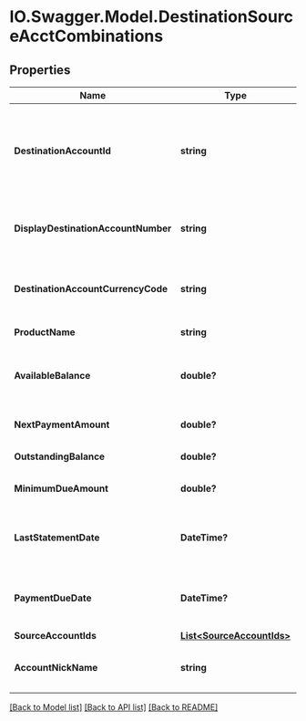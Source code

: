 # IO.Swagger.Model.DestinationSourceAcctCombinations
## Properties

Name | Type | Description | Notes
------------ | ------------- | ------------- | -------------
**DestinationAccountId** | **string** | The destination account identifier in encrypted format.Typically, this is not displayed to the customer. | 
**DisplayDestinationAccountNumber** | **string** | A masked account number that can be displayed to the customer | 
**DestinationAccountCurrencyCode** | **string** | The currency code of the payee account in ISO 4217 format | 
**ProductName** | **string** | The name of the product | [optional] 
**AvailableBalance** | **double?** | The amount available  to withdraw or transfer immediately. | [optional] 
**NextPaymentAmount** | **double?** | The next payment amount due. | [optional] 
**OutstandingBalance** | **double?** | Previous balance amount. | [optional] 
**MinimumDueAmount** | **double?** | Minimum due amount for a payment cycle. | [optional] 
**LastStatementDate** | **DateTime?** | The date of the last statement in ISO 8601 date format YYYY-MM-DD. | [optional] 
**PaymentDueDate** | **DateTime?** | The payment due date in ISO 8601 date format YYYY-MM-DD. | [optional] 
**SourceAccountIds** | [**List&lt;SourceAccountIds&gt;**](SourceAccountIds.md) |  | 
**AccountNickName** | **string** | The nick name of the account assigned by the customer | [optional] 

[[Back to Model list]](../README.md#documentation-for-models) [[Back to API list]](../README.md#documentation-for-api-endpoints) [[Back to README]](../README.md)

